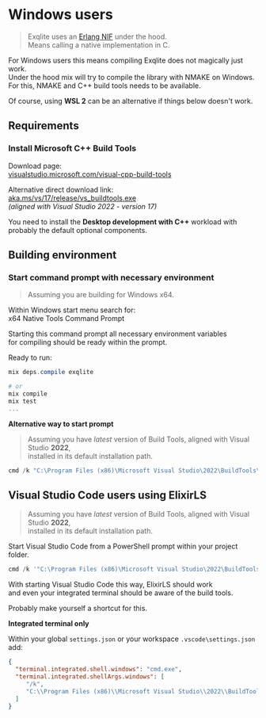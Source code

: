 # Windows users

> Exqlite uses an [Erlang NIF](https://erlang.org/doc/tutorial/nif.html) under the hood.  
> Means calling a native implementation in C.

For Windows users this means compiling Exqlite does not magically just work.  
Under the hood mix will try to compile the library with NMAKE on Windows.  
For this, NMAKE and C++ build tools needs to be available.

Of course, using **WSL 2** can be an alternative if things below doesn't work.

## Requirements

### Install Microsoft C++ Build Tools

Download page:  
[visualstudio.microsoft.com/visual-cpp-build-tools](https://visualstudio.microsoft.com/visual-cpp-build-tools/)

Alternative direct download link:  
[aka.ms/vs/17/release/vs_buildtools.exe](https://aka.ms/vs/17/release/vs_buildtools.exe)  
_(aligned with Visual Studio 2022 - version 17)_

You need to install the **Desktop development with C++** workload with probably the default optional components.

## Building environment

### Start command prompt with necessary environment

> Assuming you are building for Windows x64.

Within Windows start menu search for:  
x64 Native Tools Command Prompt

Starting this command prompt all necessary environment variables  
for compiling should be ready within the prompt.

Ready to run:
```powershell
mix deps.compile exqlite

# or
mix compile
mix test
...
```

**Alternative way to start prompt**

> Assuming you have _latest_ version of Build Tools, aligned with Visual Studio **2022**,  
installed in its default installation path.

```powershell
cmd /k "C:\Program Files (x86)\Microsoft Visual Studio\2022\BuildTools\VC\Auxiliary\Build\vcvars64.bat"
```

## Visual Studio Code users using ElixirLS

> Assuming you have _latest_ version of Build Tools, aligned with Visual Studio **2022**,  
installed in its default installation path.

Start Visual Studio Code from a PowerShell prompt within your project folder.

```powershell
cmd /k '"C:\Program Files (x86)\Microsoft Visual Studio\2022\BuildTools\VC\Auxiliary\Build\vcvars64.bat" && code .'
```

With starting Visual Studio Code this way, ElixirLS should work  
and even your integrated terminal should be aware of the build tools.

Probably make yourself a shortcut for this.

**Integrated terminal only**

Within your global `settings.json` or your workspace `.vscode\settings.json` add:

```json
{
  "terminal.integrated.shell.windows": "cmd.exe",
  "terminal.integrated.shellArgs.windows": [
     "/k",
     "C:\\Program Files (x86)\\Microsoft Visual Studio\\2022\\BuildTools\\VC\\Auxiliary\\Build\\vcvars64.bat"
  ]
}
```
